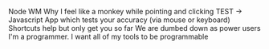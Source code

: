 Node WM
  Why
    I feel like a monkey while pointing and clicking
    TEST -> Javascript App which tests your accuracy (via mouse or keyboard)
    Shortcuts help but only get you so far
    We are dumbed down as power users
    I'm a programmer. I want all of my tools to be programmable
